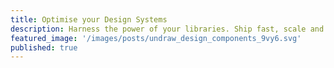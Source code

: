 ```yaml
---
title: Optimise your Design Systems
description: Harness the power of your libraries. Ship fast, scale and make maintainance less of a chore.
featured_image: '/images/posts/undraw_design_components_9vy6.svg'
published: true
---
```

